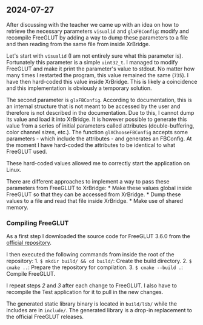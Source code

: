 ## 2024-07-27

After discussing with the teacher we came up with an idea on how to retrieve the necessary parameters `visualid` and `glxFBConfig`: modify and recompile FreeGLUT by adding a way to dump these parameters to a file and then reading from the same file from inside XrBridge.

Let's start with `visualid` (I am not entirely sure what this parameter is). Fortunately this parameter is a simple `uint32_t`. I managed to modify FreeGLUT and make it print the parameter's value to stdout. No matter how many times I restarted the program, this value remained the same (`735`). I have then hard-coded this value inside XrBridge. This is likely a coincidence and this implementation is obviously a temporary solution.

The second parameter is `glxFBConfig`. According to documentation, this is an internal structure that is not meant to be accessed by the user and therefore is not described in the documentation. Due to this, I cannot dump its value and load it into XrBridge. It is however possible to generate this value from a series of initial parameters called attributes (double-buffering, color channel sizes, etc.). The function `glXChooseFBConfig` accepts some parameters - which include the attributes - and generates an FBConfig. At the moment I have hard-coded the attributes to be identical to what FreeGLUT used.

These hard-coded values allowed me to correctly start the application on Linux.

There are different approaches to implement a way to pass these parameters from FreeGLUT to XrBridge:
	* Make these values global inside FreeGLUT so that they can be accessed from XrBridge.
	* Dump these values to a file and read that file inside XrBridge.
	* Make use of shared memory.

### Compiling FreeGLUT

As a first step I downloaded the source code for FreeGLUT 3.6.0 from the [official repository](https://github.com/freeglut/freeglut).

I then executed the following commands from inside the root of the repository:
	1. `$ mkdir build/ && cd build/`: Create the build directory.
	2. `$ cmake ..`: Prepare the repository for compilation.
	3. `$ cmake --build .`: Compile FreeGLUT.

I repeat steps *2* and *3* after each change to FreeGLUT. I also have to recompile the Test application for it to pull in the new changes.

The generated static library binary is located in `build/lib/` while the includes are in `include/`. The generated library is a drop-in replacement to the official FreeGLUT releases.
